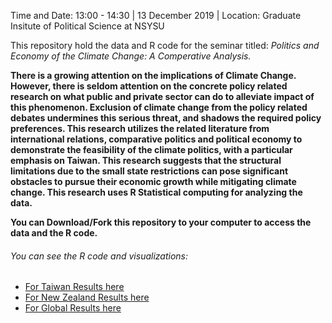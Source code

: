 
Time and Date: 13:00 - 14:30 | 13 December 2019 | Location: Graduate Insitute of Political Science at NSYSU

This repository hold the data and R code for the seminar titled: _Politics and Economy of the Climate Change: A Comperative Analysis._

__There is a growing attention on the implications of Climate Change. However, there is seldom attention on the concrete policy related research on what public and private sector can do to alleviate impact of this phenomenon. Exclusion of climate change from the policy related debates undermines this serious threat, and shadows the required policy preferences. This research utilizes the related literature from international relations, comparative politics and political economy to demonstrate the feasibility of the climate politics, with a particular emphasis on Taiwan. This research suggests that the structural limitations due to the small state restrictions can pose significant obstacles to pursue their economic growth while mitigating climate change. This research uses R Statistical computing for analyzing the data.__

__You can Download/Fork this repository to your computer to access the data and the R code.__


###### You can see the R code and visualizations:

* [For Taiwan Results here](http://htmlpreview.github.io/?https://github.com/edbezci/GHGecon/blob/master/Taiwan_Results.html)
* [For New Zealand Results here](http://htmlpreview.github.io/?https://github.com/edbezci/GHGecon/blob/master/NZ_Results.html)
* [For Global Results here](http://htmlpreview.github.io/?https://github.com/edbezci/GHGecon/blob/master/Global_Results.html)
